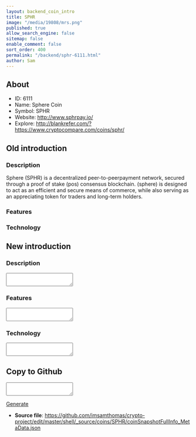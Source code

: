```yaml
---
layout: backend_coin_intro
title: SPHR
image: "/media/19808/mrs.png"
published: true
allow_search_engine: false
sitemap: false
enable_comment: false
sort_order: 400
permalink: "/backend/sphr-6111.html"
author: Sam
---
```


## About

- ID: 6111
- Name: Sphere Coin
- Symbol: SPHR
- Website: http://www.sphrpay.io/
- Explore: http://blankrefer.com/?https://www.cryptocompare.com/coins/sphr/


## Old introduction

### Description

<p>Sphere (SPHR) is a decentralized peer-to-peerpayment network, secured through a proof of stake (pos) consensus blockchain. (sphere) is designed to act as an efficient and secure means of commerce, while also serving as an appreciating token for traders and long-term holders.</p>

### Features


### Technology




## New introduction


### Description
<textarea id="meta_description" name="description"></textarea>

### Features
<textarea id="meta_features" name="features"></textarea>

### Technology
<textarea id="meta_technology" name="technology"></textarea>


## Copy to Github

<textarea id="coinsnapshotfullinfo_metadata"></textarea>

<a href="#gen" onclick="generateMetaDatJson()">Generate</a>

- **Source file**: <a href="https://github.com/imsamthomas/crypto-project/edit/master/shell/_source/coins/SPHR/coinSnapshotFullInfo_MetaData.json">https://github.com/imsamthomas/crypto-project/edit/master/shell/_source/coins/SPHR/coinSnapshotFullInfo_MetaData.json</a>

